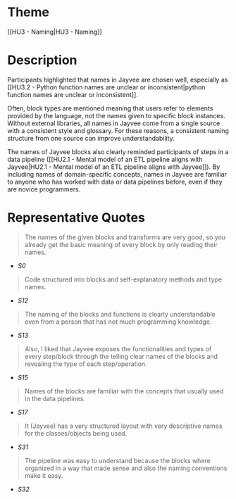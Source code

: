 # Theme

[[HU3 - Naming|HU3 - Naming]]
# Description

Participants highlighted that names in Jayvee are chosen well, especially as [[HU3.2 - Python function names are unclear or inconsistent|python function names are unclear or inconsistent]]. 

Often, block types are mentioned meaning that users refer to elements provided by the language, not the names given to specific block instances. Without external libraries, all names in Jayvee come from a single source with a consistent style and glossary. For these reasons, a consistent naming structure from one source can improve understandability.

The names of Jayvee blocks also clearly reminded participants of steps in a data pipeline ([[HU2.1 - Mental model of an ETL pipeline aligns with Jayvee|HU2.1 - Mental model of an ETL pipeline aligns with Jayvee]]). By including names of domain-specific concepts, names in Jayvee are familiar to anyone who has worked with data or data pipelines before, even if they are novice programmers.

# Representative Quotes

> The names of the given blocks and transforms are very good, so you already get the basic meaning of every block by only reading their names.
- *S0*

> Code structured into blocks and self-explanatory methods and type names.
- *S12*

> The naming of the blocks and functions is clearly understandable even from a person that has not much programming knowledge.
- *S13*

> Also, I liked that Jayvee exposes the functionalities and types of every step/block through the telling clear names of the blocks and revealing the type of each step/operation.
- *S15*

> Names of the blocks are familiar with the concepts that usually used in the data pipelines.
- *S17*

> It (Jayvee) has a very structured layout with very descriptive names for the classes/objects being used.
- *S31*

> The pipeline was easy to understand because the blocks where organized in a way that made sense and also the naming conventions make it easy.
- *S32*